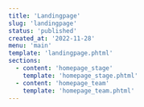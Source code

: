 ```yaml
---
title: 'Landingpage'
slug: 'landingpage'
status: 'published'
created_at: '2022-11-28'
menu: 'main'
template: 'landingpage.phtml'
sections:
  - content: 'homepage_stage'
    template: 'homepage_stage.phtml'
  - content: 'homepage_team'
    template: 'homepage_team.phtml'
---
```

